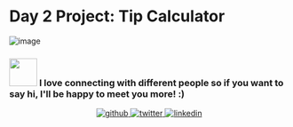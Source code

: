 # Day 2 Project: Tip Calculator

![image](https://user-images.githubusercontent.com/57595625/131261565-9e812fb9-be20-4bbe-82aa-68eb2cc80223.png)

### <img src="https://media.giphy.com/media/LnQjpWaON8nhr21vNW/giphy.gif" width="50"> <b>I love connecting with different people</b> so if you want to say <b>hi, I'll be happy to meet you more!</b> :)
<div align="center">
<a href="https://github.com/creeper-exe" target="_blank">
<img src=https://img.shields.io/badge/github-%2324292e.svg?&style=for-the-badge&logo=github&logoColor=white alt=github style="margin-bottom: 5px;" />
</a>
<a href="https://twitter.com/Nouureldin_Ehab" target="_blank">
<img src=https://img.shields.io/badge/twitter-%2300acee.svg?&style=for-the-badge&logo=twitter&logoColor=white alt=twitter style="margin-bottom: 5px;" />
</a>
<a href="https://linkedin.com/in/noureldin-ehab-a57940190" target="_blank">
<img src=https://img.shields.io/badge/linkedin-%231E77B5.svg?&style=for-the-badge&logo=linkedin&logoColor=white alt=linkedin style="margin-bottom: 5px;" />
</a>  
</div>  
